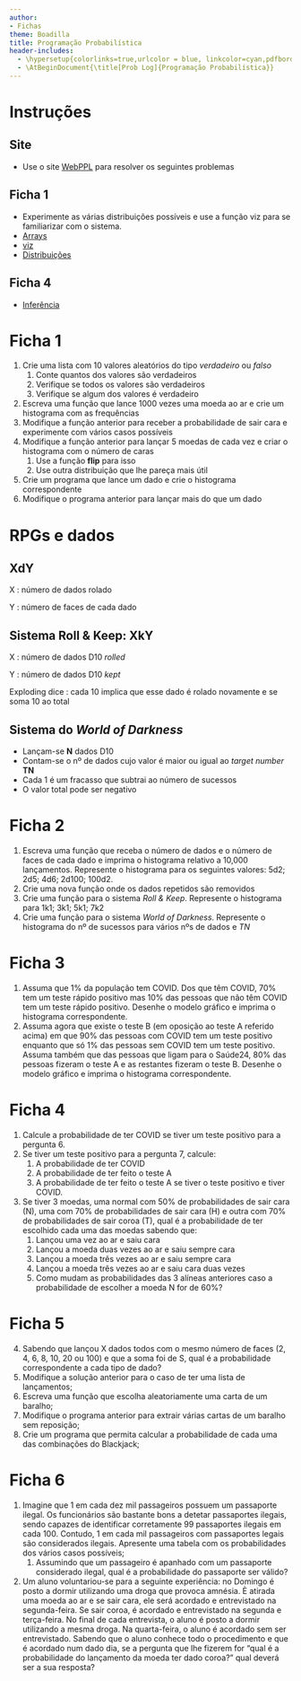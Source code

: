 ```yaml
---
author:
- Fichas
theme: Boadilla
title: Programação Probabilística
header-includes:
  - \hypersetup{colorlinks=true,urlcolor = blue, linkcolor=cyan,pdfborderstyle={/S/U/W 1}}
  - \AtBeginDocument{\title[Prob Log]{Programação Probabilística}}
---
```



# Instruções
## Site
- Use o site [WebPPL](http://webppl.org) para resolver os seguintes problemas

## Ficha 1
- Experimente as várias distribuições possíveis e use a função viz para se familiarizar com o sistema.
- [Arrays](http://docs.webppl.org/en/master/functions/arrays.html)
- [viz](https://github.com/probmods/webppl-viz)
- [Distribuições](http://docs.webppl.org/en/master/distributions.html)

## Ficha 4
- [Inferência](http://docs.webppl.org/en/master/inference/index.html)

# Ficha 1
1. Crie uma lista com 10 valores aleatórios do tipo *verdadeiro* ou *falso*
	1. Conte quantos dos valores são verdadeiros
	1. Verifique se todos os valores são verdadeiros
	1. Verifique se algum dos valores é verdadeiro
1. Escreva uma função que lance 1000 vezes uma moeda ao ar e crie um histograma com as frequências
1. Modifique a função anterior para receber a probabilidade de sair cara e experimente com vários casos possíveis
1. Modifique a função anterior para lançar 5 moedas de cada vez e criar o histograma com o número de caras
	1. Use a função **flip** para isso
	1. Use outra distribuição que lhe pareça mais útil
1. Crie um programa que lance um dado e crie o histograma correspondente
1. Modifique o programa anterior para lançar mais do que um dado

# RPGs e dados
## **X**d**Y**
X
 : número de dados rolado

Y
 : número de faces de cada dado

## Sistema Roll & Keep: **X**k**Y**
X
 : número de dados D10 *rolled*

Y
 : número de dados D10 *kept*

Exploding dice
 : cada 10 implica que esse dado é rolado novamente e se soma 10 ao total

## Sistema do *World of Darkness*
- Lançam-se **N** dados D10
- Contam-se o nº de dados cujo valor é maior ou igual ao *target number* **TN**
- Cada 1 é um fracasso que subtrai ao número de sucessos
- O valor total pode ser negativo

# Ficha 2
1. Escreva uma função que receba o número de dados e o número de faces de cada dado e imprima o histograma relativo a 10,000 lançamentos. Represente o histograma para os seguintes valores: 5d2; 2d5; 4d6; 2d100; 100d2.
1. Crie uma nova função onde os dados repetidos são removidos
1. Crie uma função para o sistema *Roll & Keep*. Represente o histograma para 1k1; 3k1; 5k1; 7k2
1. Crie uma função para o sistema *World of Darkness*. Represente o histograma do nº de sucessos para vários nºs de dados e *TN*

# Ficha 3
1. Assuma que 1% da população tem COVID. Dos que têm COVID, 70% tem um teste rápido positivo mas  10% das pessoas que não têm COVID tem um teste rápido positivo. Desenhe o modelo gráfico e imprima o histograma correspondente.
1. Assuma agora que existe o teste B (em oposição ao teste A referido acima) em que 90% das pessoas com COVID tem um teste positivo enquanto que só 1% das pessoas sem COVID tem um teste positivo. Assuma também que das pessoas que ligam para o Saúde24, 80% das pessoas fizeram o teste A e as restantes fizeram o teste B. Desenhe o modelo gráfico e imprima o histograma correspondente.

# Ficha 4
1. Calcule a probabilidade de ter COVID se tiver um teste positivo para a pergunta 6.
2. Se tiver um teste positivo para a pergunta 7, calcule:
	1. A probabilidade de ter COVID
	1. A probabilidade de ter feito o teste A
	1. A probabilidade de ter feito o teste A se tiver o teste positivo e tiver COVID.
3. Se tiver 3 moedas, uma normal com 50% de probabilidades de sair cara (N), uma com 70% de probabilidades de sair cara (H)  e outra com 70% de probabilidades de sair coroa (T), qual é a probabilidade de ter escolhido cada uma das moedas sabendo que:
	1. Lançou uma vez ao ar e saiu cara
	1. Lançou a moeda duas vezes ao ar e saiu sempre cara
	1. Lançou a moeda três vezes ao ar e saiu sempre cara
	1. Lançou a moeda três vezes ao ar e saiu cara duas vezes
	1. Como mudam as probabilidades das 3 alíneas anteriores caso a probabilidade de escolher a moeda N for de 60%?

# Ficha 5
4. Sabendo que lançou X dados todos com o mesmo número de faces (2, 4, 6, 8, 10, 20 ou 100) e que a soma foi de S, qual é a probabilidade correspondente a cada tipo de dado?
1. Modifique a solução anterior para o caso de ter uma lista de lançamentos;
1. Escreva uma função que escolha aleatoriamente uma carta de um baralho;
1. Modifique o programa anterior para extrair várias cartas de um baralho sem reposição;
1. Crie um programa que permita calcular a probabilidade de cada uma das combinações do Blackjack;

# Ficha 6
1. Imagine que 1 em cada dez mil passageiros possuem um passaporte ilegal. Os funcionários são bastante bons a detetar passaportes ilegais, sendo capazes de identificar corretamente 99 passaportes ilegais em cada 100. Contudo, 1 em cada mil passageiros com passaportes legais são considerados ilegais. Apresente uma tabela com os probabilidades dos vários casos possíveis;
	1. Assumindo que um passageiro é apanhado com um passaporte considerado ilegal, qual é a probabilidade do passaporte ser válido?
1. Um aluno voluntariou-se para a seguinte experiência: no Domingo é posto a dormir utilizando uma droga que provoca amnésia. È atirada uma moeda ao ar e se sair cara, ele será acordado e entrevistado na segunda-feira. Se sair coroa, é acordado e entrevistado na segunda e terça-feira. No final de cada entrevista, o aluno é posto a dormir utilizando a mesma droga. Na quarta-feira, o aluno é acordado sem ser entrevistado. Sabendo que o aluno conhece todo o procedimento e que é acordado num dado dia, se a pergunta que lhe fizerem for “qual é a probabilidade do lançamento da moeda ter dado coroa?” qual deverá ser a sua resposta?
